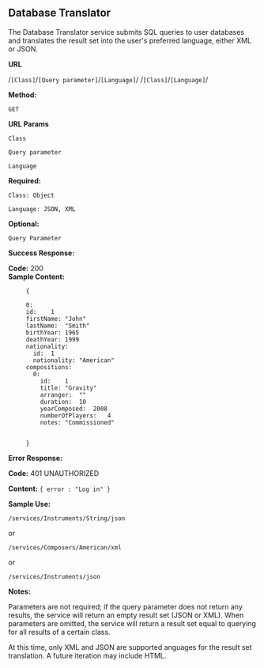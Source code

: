 **Database Translator**
----
The Database Translator service submits SQL queries to user databases and translates the result set into the user's
 preferred language, either XML or JSON. 
 
 **URL**

  /`[Class]`/`[Query parameter]`/`[Language]`/
  /`[Class]`/`[Language]`/

 **Method:**

  `GET` 
  
  **URL Params**
   
  `Class`
  
  `Query parameter`

  `Language`
   

   **Required:**
 
   `Class: Object`
   
   `Language: JSON, XML`

   **Optional:**
 
   `Query Parameter`

<!--* **Data Params**

  <_If making a post request, what should the body payload look like? URL Params rules apply here too._>
-->
 **Success Response:**
  
   **Code:** 200 <br />
  **Sample Content:** 
        
         {
         
         0:
         id:	1
         firstName:	"John"
         lastName:	"Smith"
         birthYear:	1965
         deathYear:	1999
         nationality:	
           id:	1
           nationality:	"American"
         compositions:
           0:
             id:	1
             title:	"Gravity"
             arranger:	""
             duration:	10
             yearComposed:	2008
             numberOfPlayers:	4
             notes:	"Commissioned"
  
         
         }
     
 **Error Response:**



   **Code:** 401 UNAUTHORIZED <br />
   
  **Content:** `{ error : "Log in" }`
<!--
  OR

  * **Code:** 422 UNPROCESSABLE ENTRY <br />
  **Content:** `{ error : "Email Invalid" }`
-->
 **Sample Use:**

  `/services/Instruments/String/json`
  
  or
  
  `/services/Composers/American/xml`
  
   or 
   
   `/services/Instruments/json`
   
 **Notes:**

   Parameters are not required; if the query parameter does not return any results,
    the service will return an empty result set (JSON or XML). When parameters are
    omitted, the service will return  a result set
    equal to querying for all results of a certain class. 
    
   At this time, only XML and JSON are supported anguages for the result set translation. 
   A future iteration may include HTML. 
